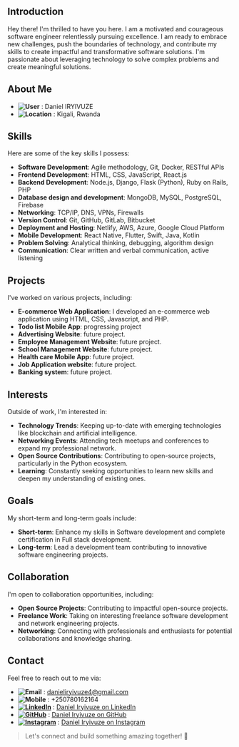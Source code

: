 ## Introduction
Hey there! I'm thrilled to have you here. I am a motivated and courageous software engineer relentlessly pursuing excellence. I am ready to embrace new challenges, push the boundaries of technology, and contribute my skills to create impactful and transformative software solutions. I'm passionate about leveraging technology to solve complex problems and create meaningful solutions.

## About Me
- **![User](https://img.shields.io/badge/User-000000?style=flat-square&logo=user&logoColor=white)** : Daniel IRYIVUZE
- **![Location](https://img.shields.io/badge/Location-000000?style=flat-square&logo=google-maps&logoColor=white)** : Kigali, Rwanda
  
## Skills
Here are some of the key skills I possess:

- **Software Development**: Agile methodology, Git, Docker, RESTful APIs
- **Frontend Development**: HTML, CSS, JavaScript, React.js
- **Backend Development**: Node.js, Django, Flask (Python), Ruby on Rails, PHP
- **Database design and development**: MongoDB, MySQL, PostgreSQL, Firebase
- **Networking**: TCP/IP, DNS, VPNs, Firewalls
- **Version Control**: Git, GitHub, GitLab, Bitbucket
- **Deployment and Hosting**: Netlify, AWS, Azure, Google Cloud Platform
- **Mobile Development**: React Native, Flutter, Swift, Java, Kotlin
- **Problem Solving**: Analytical thinking, debugging, algorithm design
- **Communication**: Clear written and verbal communication, active listening

## Projects
I've worked on various projects, including:
- **E-commerce Web Application**: I developed an e-commerce web application using HTML, CSS, Javascript, and PHP.
- **Todo list Mobile App**: progressing project 
- **Advertising Website**: future project.
- **Employee Management Website**: future project.
- **School Management Website**: future project.
- **Health care Mobile App**: future project.
- **Job Application website**: future project.
- **Banking system**: future project.

## Interests
Outside of work, I'm interested in:
- **Technology Trends**: Keeping up-to-date with emerging technologies like blockchain and artificial intelligence.
- **Networking Events**: Attending tech meetups and conferences to expand my professional network.
- **Open Source Contributions**: Contributing to open-source projects, particularly in the Python ecosystem.
- **Learning**: Constantly seeking opportunities to learn new skills and deepen my understanding of existing ones.

## Goals
My short-term and long-term goals include:
- **Short-term**: Enhance my skills in Software development and complete certification in Full stack development.
- **Long-term**: Lead a development team contributing to innovative software engineering projects.

## Collaboration
I'm open to collaboration opportunities, including:
- **Open Source Projects**: Contributing to impactful open-source projects.
- **Freelance Work**: Taking on interesting freelance software development and network engineering projects.
- **Networking**: Connecting with professionals and enthusiasts for potential collaborations and knowledge sharing.

## Contact
Feel free to reach out to me via:
- **![Email](https://img.shields.io/badge/Email-D14836?style=flat-square&logo=Gmail&logoColor=white)** : danieliryivuze4@gmail.com
- **![Mobile](https://img.shields.io/badge/Mobile-000000?style=flat-square&logo=mobile&logoColor=whitw)** : +250780162164
- **[![LinkedIn](https://img.shields.io/badge/-LinkedIn-0077B5?style=flat-square&logo=LinkedIn&logoColor=white)](https://www.linkedin.com/in/daniel-iryivuze-992141278/)** : [Daniel Iryivuze on LinkedIn](https://www.linkedin.com/in/daniel-iryivuze-992141278/)
- **[![GitHub](https://img.shields.io/badge/-GitHub-181717?style=flat-square&logo=GitHub&logoColor=white)](https://github.com/Daniel-IRYIVUZE)** : [Daniel Iryivuze on GitHub](https://github.com/Daniel-IRYIVUZE)
- **[![Instagram](https://img.shields.io/badge/-Instagram-833AB4?style=flat-square&logo=Instagram&logoColor=white)](https://www.instagram.com/iry_daniel/)** : [Daniel Iryivuze on Instagram](https://www.instagram.com/iry_daniel/)

> Let's connect and build something amazing together! 🚀

